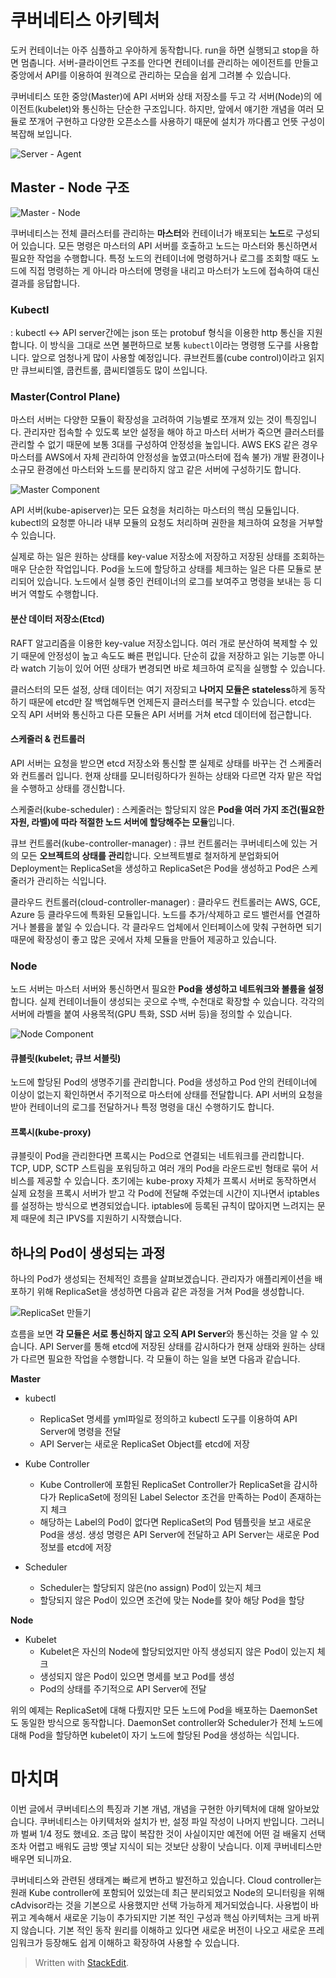 # 쿠버네티스 아키텍처

도커 컨테이너는 아주 심플하고 우아하게 동작합니다. run을 하면 실행되고 stop을 하면 멈춥니다. 서버-클라이언트 구조를 안다면 컨테이너를 관리하는 에이전트를 만들고 중앙에서 API를 이용하여 원격으로 관리하는 모습을 쉽게 그려볼 수 있습니다.

쿠버네티스 또한 중앙(Master)에 API 서버와 상태 저장소를 두고 각 서버(Node)의 에이전트(kubelet)와 통신하는 단순한 구조입니다. 하지만, 앞에서 얘기한 개념을 여러 모듈로 쪼개어 구현하고 다양한 오픈소스를 사용하기 때문에 설치가 까다롭고 언뜻 구성이 복잡해 보입니다.

![Server - Agent](https://subicura.com/assets/article_images/2019-05-19-kubernetes-basic-1/server-agent.png)

## Master - Node 구조

![Master - Node](https://subicura.com/assets/article_images/2019-05-19-kubernetes-basic-1/master-node.png)

쿠버네티스는 전체 클러스터를 관리하는  **마스터**와 컨테이너가 배포되는  **노드**로 구성되어 있습니다. 모든 명령은 마스터의 API 서버를 호출하고 노드는 마스터와 통신하면서 필요한 작업을 수행합니다. 특정 노드의 컨테이너에 명령하거나 로그를 조회할 때도 노드에 직접 명령하는 게 아니라 마스터에 명령을 내리고 마스터가 노드에 접속하여 대신 결과를 응답합니다.

### Kubectl
: 
kubectl <-> API server간에는 json 또는 protobuf 형식을 이용한 http 통신을 지원합니다. 이 방식을 그대로 쓰면 불편하므로 보통  `kubectl`이라는 명령행 도구를 사용합니다. 앞으로 엄청나게 많이 사용할 예정입니다. 큐브컨트롤(cube control)이라고 읽지만 큐브씨티엘, 쿱컨트롤, 쿱씨티엘등도 많이 쓰입니다.

### Master(Control Plane)

마스터 서버는 다양한 모듈이 확장성을 고려하여 기능별로 쪼개져 있는 것이 특징입니다. 관리자만 접속할 수 있도록 보안 설정을 해야 하고 마스터 서버가 죽으면 클러스터를 관리할 수 없기 때문에 보통 3대를 구성하여 안정성을 높입니다. AWS EKS 같은 경우 마스터를 AWS에서 자체 관리하여 안정성을 높였고(마스터에 접속 불가) 개발 환경이나 소규모 환경에선 마스터와 노드를 분리하지 않고 같은 서버에 구성하기도 합니다.

![Master Component](https://subicura.com/assets/article_images/2019-05-19-kubernetes-basic-1/kubernetes-master.png)

API 서버(kube-apiserver)는 모든 요청을 처리하는 마스터의 핵심 모듈입니다. kubectl의 요청뿐 아니라 내부 모듈의 요청도 처리하며 권한을 체크하여 요청을 거부할 수 있습니다. 

실제로 하는 일은 원하는 상태를 key-value 저장소에 저장하고 저장된 상태를 조회하는 매우 단순한 작업입니다. Pod을 노드에 할당하고 상태를 체크하는 일은 다른 모듈로 분리되어 있습니다. 노드에서 실행 중인 컨테이너의 로그를 보여주고 명령을 보내는 등 디버거 역할도 수행합니다.

#### 분산 데이터 저장소(Etcd)

RAFT 알고리즘을 이용한 key-value 저장소입니다. 여러 개로 분산하여 복제할 수 있기 때문에 안정성이 높고 속도도 빠른 편입니다. 단순히 값을 저장하고 읽는 기능뿐 아니라 watch 기능이 있어 어떤 상태가 변경되면 바로 체크하여 로직을 실행할 수 있습니다.

클러스터의 모든 설정, 상태 데이터는 여기 저장되고 **나머지 모듈은 stateless**하게 동작하기 때문에 etcd만 잘 백업해두면 언제든지 클러스터를 복구할 수 있습니다. etcd는 오직 API 서버와 통신하고 다른 모듈은 API 서버를 거쳐 etcd 데이터에 접근합니다.

#### 스케줄러 & 컨트롤러

API 서버는 요청을 받으면 etcd 저장소와 통신할 뿐 실제로 상태를 바꾸는 건 스케줄러와 컨트롤러 입니다. 현재 상태를 모니터링하다가 원하는 상태와 다르면 각자 맡은 작업을 수행하고 상태를 갱신합니다.

스케줄러(kube-scheduler)
: 스케줄러는 할당되지 않은 **Pod을 여러 가지 조건(필요한 자원, 라벨)에 따라 적절한 노드 서버에 할당해주는 모듈**입니다.

큐브 컨트롤러(kube-controller-manager)
: 큐브 컨트롤러는 쿠버네티스에 있는 거의 모든 **오브젝트의 상태를 관리**합니다. 오브젝트별로 철저하게 분업화되어 Deployment는 ReplicaSet을 생성하고 ReplicaSet은 Pod을 생성하고 Pod은 스케줄러가 관리하는 식입니다.

클라우드 컨트롤러(cloud-controller-manager)
: 클라우드 컨트롤러는 AWS, GCE, Azure 등 클라우드에 특화된 모듈입니다. 노드를 추가/삭제하고 로드 밸런서를 연결하거나 볼륨을 붙일 수 있습니다. 각 클라우드 업체에서 인터페이스에 맞춰 구현하면 되기 때문에 확장성이 좋고 많은 곳에서 자체 모듈을 만들어 제공하고 있습니다.

### Node

노드 서버는 마스터 서버와 통신하면서 필요한 **Pod을 생성하고 네트워크와 볼륨을 설정**합니다. 실제 컨테이너들이 생성되는 곳으로 수백, 수천대로 확장할 수 있습니다. 각각의 서버에 라벨을 붙여 사용목적(GPU 특화, SSD 서버 등)을 정의할 수 있습니다.


![Node Component](https://subicura.com/assets/article_images/2019-05-19-kubernetes-basic-1/kubernetes-node.png)

#### 큐블릿(kubelet; 큐브 서블릿)

노드에 할당된 Pod의 생명주기를 관리합니다. Pod을 생성하고 Pod 안의 컨테이너에 이상이 없는지 확인하면서 주기적으로 마스터에 상태를 전달합니다. API 서버의 요청을 받아 컨테이너의 로그를 전달하거나 특정 명령을 대신 수행하기도 합니다.

#### 프록시(kube-proxy)

큐블릿이 Pod을 관리한다면 프록시는 Pod으로 연결되는 네트워크를 관리합니다. TCP, UDP, SCTP 스트림을 포워딩하고 여러 개의 Pod을 라운드로빈 형태로 묶어 서비스를 제공할 수 있습니다. 초기에는 kube-proxy 자체가 프록시 서버로 동작하면서 실제 요청을 프록시 서버가 받고 각 Pod에 전달해 주었는데 시간이 지나면서 iptables를 설정하는 방식으로 변경되었습니다. iptables에 등록된 규칙이 많아지면 느려지는 문제 때문에 최근 IPVS를 지원하기 시작했습니다.

## 하나의 Pod이 생성되는 과정

하나의 Pod가 생성되는 전체적인 흐름을 살펴보겠습니다. 관리자가 애플리케이션을 배포하기 위해 ReplicaSet을 생성하면 다음과 같은 과정을 거쳐 Pod을 생성합니다.

![ReplicaSet 만들기](https://subicura.com/assets/article_images/2019-05-19-kubernetes-basic-1/create-replicaset.png)

흐름을 보면 **각 모듈은 서로 통신하지 않고 오직 API Server**와 통신하는 것을 알 수 있습니다. API Server를 통해 etcd에 저장된 상태를 감시하다가 현재 상태와 원하는 상태가 다르면 필요한 작업을 수행합니다. 각 모듈이 하는 일을 보면 다음과 같습니다.

**Master**
* kubectl
	* ReplicaSet 명세를 yml파일로 정의하고 kubectl 도구를 이용하여 API Server에 명령을 전달
	*  API Server는 새로운 ReplicaSet Object를 etcd에 저장

* Kube Controller
	* Kube Controller에 포함된 ReplicaSet Controller가 ReplicaSet을 감시하다가 ReplicaSet에 정의된 Label Selector 조건을 만족하는 Pod이 존재하는지 체크
	* 해당하는 Label의 Pod이 없다면 ReplicaSet의 Pod 템플릿을 보고 새로운 Pod을 생성. 생성 명령은 API Server에 전달하고 API Server는 새로운 Pod정보를 etcd에 저장

* Scheduler
	* Scheduler는 할당되지 않은(no assign) Pod이 있는지 체크
	* 할당되지 않은 Pod이 있으면 조건에 맞는 Node를 찾아 해당 Pod을 할당

**Node**

* Kubelet
	* Kubelet은 자신의 Node에 할당되었지만 아직 생성되지 않은 Pod이 있는지 체크
	* 생성되지 않은 Pod이 있으면 명세를 보고 Pod를 생성
	* Pod의 상태를 주기적으로 API Server에 전달


위의 예제는 ReplicaSet에 대해 다뤘지만 모든 노드에 Pod을 배포하는 DaemonSet도 동일한 방식으로 동작합니다. DaemonSet controller와 Scheduler가 전체 노드에 대해 Pod을 할당하면 kubelet이 자기 노드에 할당된 Pod을 생성하는 식입니다.

# 마치며

이번 글에서 쿠버네티스의 특징과 기본 개념, 개념을 구현한 아키텍처에 대해 알아보았습니다. 쿠버네티스는 아키텍처와 설치가 반, 설정 파일 작성이 나머지 반입니다. 그러니까 벌써 1/4 정도 했네요. 조금  많이  복잡한 것이 사실이지만 예전에 어떤 걸 배울지 선택조차 어렵고 배워도 금방 옛날 지식이 되는 것보단 상황이 낫습니다. 이제 쿠버네티스만 배우면 되니까요.

쿠버네티스와 관련된 생태계는 빠르게 변하고 발전하고 있습니다. Cloud controller는 원래 Kube controller에 포함되어 있었는데 최근 분리되었고 Node의 모니터링을 위해 cAdvisor라는 것을 기본으로 사용했지만 선택 가능하게 제거되었습니다. 사용법이 바뀌고 계속해서 새로운 기능이 추가되지만 기본 적인 구성과 핵심 아키텍처는 크게 바뀌지 않습니다. 기본 적인 동작 원리를 이해하고 있다면 새로운 버전이 나오고 새로운 프레임워크가 등장해도 쉽게 이해하고 확장하여 사용할 수 있습니다.

> Written with [StackEdit](https://stackedit.io/).
<!--stackedit_data:
eyJoaXN0b3J5IjpbMjAwMTE0MjYzNSwtODk2NjY3NzY4LDU4MT
M1OTk5MF19
-->